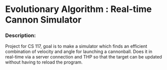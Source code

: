# Evolutionary Algorithm : Real-time Cannon Simulator

### Description:

Project for CS 117, goal is to make a simulator which finds an efficient combination
of velocity and angle for launching a cannonball. Does it in real-time via a
server connection and THP so that the target can be updated without having to
reload the program.
